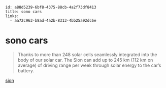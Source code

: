 ```
id: a88d5239-6bf8-4375-88cb-4a2f73df8413
title: sono cars
links:
  - aa72c963-b8ad-4a2b-8313-4bb25a92dc6e
```

# sono cars 

> Thanks to more than 248 solar cells seamlessly integrated into the body of our solar car. The Sion can add up to 245 km (112 km on average) of driving range per week through solar energy to the car’s battery.

[sion][1]

[1]: https://sonomotors.com/en/sion/
